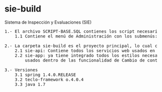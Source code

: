  
# sie-build
Sistema de Inspección y Evaluaciones (SIE)
<pre>
1.- El archivo SCRIPT-BASE.SQL contienes los script necesario para crear una nueva aplicación desde cero
	1.1 Contiene el menú de Administración con los submenús: Cambio de contraseña, Usuarios y Configurar aplicación.

2.- La carpeta sie-build es el proyecto principal, lo cual contiene dos carpetas principales
	2.1 sie-api: Contiene todos los servicios web usados en la aplicación. Ya tiene integrados las funcionalidades de los menús antes 	      descritos.
	2.2 sie-app: ya tiene integrado todos los estilos necesarios integrados y las páginas y controllers
	    usados dentro de las funcionalidad de Cambio de contraseña, Usuarios y Configurar aplicación.

3.- Versiones
	3.1 spring 1.4.0.RELEASE
	3.2 teclo-framework o.4.0.4
	3.3 java 1.7
  </pre>
